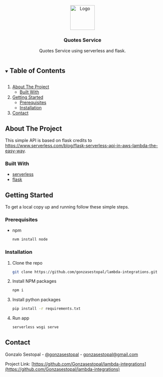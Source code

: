 <br />
<p align="center">
  <a href="https://github.com/gonzasestopal/lambda-integrations/serverless-flask">
    <img src="images/logo.png" alt="Logo" width="80" height="80">
  </a>

  <h3 align="center">Quotes Service</h3>

  <p align="center">
    Quotes Service using serverless and flask.
    <br />
  </p>
</p>



<!-- TABLE OF CONTENTS -->
<details open="open">
  <summary><h2 style="display: inline-block">Table of Contents</h2></summary>
  <ol>
    <li>
      <a href="#about-the-project">About The Project</a>
      <ul>
        <li><a href="#built-with">Built With</a></li>
      </ul>
    </li>
    <li>
      <a href="#getting-started">Getting Started</a>
      <ul>
        <li><a href="#prerequisites">Prerequisites</a></li>
        <li><a href="#installation">Installation</a></li>
      </ul>
    </li>
    <li><a href="#contact">Contact</a></li>
  </ol>
</details>



<!-- ABOUT THE PROJECT -->
## About The Project

This simple API is based on flask credits to https://www.serverless.com/blog/flask-serverless-api-in-aws-lambda-the-easy-way.


### Built With

* [serverless](https://www.serverless.com/)
* [flask](https://flask.palletsprojects.com/en/2.2.x/)



<!-- GETTING STARTED -->
## Getting Started

To get a local copy up and running follow these simple steps.

### Prerequisites

* npm
  ```sh
  nvm install node
  ```

### Installation

1. Clone the repo
   ```sh
   git clone https://github.com/gonzasestopal/lambda-integrations.git
   ```
2. Install NPM packages
   ```sh
   npm i
   ```

3. Install python packages
   ```sh
   pip install -r requirements.txt
   ```

4. Run app
    ```sh
    serverless wsgi serve
    ```


<!-- CONTACT -->
## Contact

Gonzalo Sestopal - [@gonzasestopal](https://www.linkedin.com/in/gonzasestopal/) - gonzasestopal@gmail.com

Project Link: [https://github.com/Gonzasestopal/lambda-integrations](https://github.com/Gonzasestopal/lambda-integrations)
